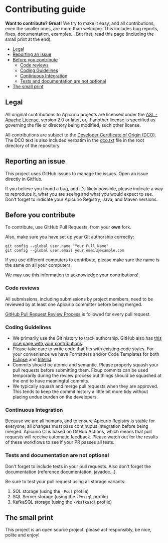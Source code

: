 # Contributing guide

**Want to contribute? Great!** 
We try to make it easy, and all contributions, even the smaller ones, are more than welcome.
This includes bug reports, fixes, documentation, examples... 
But first, read this page (including the small print at the end).

* [Legal](#legal)
* [Reporting an issue](#reporting-an-issue)
* [Before you contribute](#before-you-contribute)
  + [Code reviews](#code-reviews)
  + [Coding Guidelines](#coding-guidelines)
  + [Continuous Integration](#continuous-integration)
  + [Tests and documentation are not optional](#tests-and-documentation-are-not-optional)
* [The small print](#the-small-print)


## Legal

All original contributions to Apicurio projects are licensed under the
[ASL - Apache License](https://www.apache.org/licenses/LICENSE-2.0),
version 2.0 or later, or, if another license is specified as governing the file or directory being
modified, such other license.

All contributions are subject to the [Developer Certificate of Origin (DCO)](https://developercertificate.org/).
The DCO text is also included verbatim in the [dco.txt](dco.txt) file in the root directory of the repository.

## Reporting an issue

This project uses GitHub issues to manage the issues. Open an issue directly in GitHub.

If you believe you found a bug, and it's likely possible, please indicate a way to reproduce it, what you are seeing and what you would expect to see.
Don't forget to indicate your Apicurio Registry, Java, and Maven versions.

## Before you contribute

To contribute, use GitHub Pull Requests, from your **own** fork.

Also, make sure you have set up your Git authorship correctly:

```
git config --global user.name "Your Full Name"
git config --global user.email your.email@example.com
```

If you use different computers to contribute, please make sure the name is the same on all your computers.

We may use this information to acknowledge your contributions!

### Code reviews

All submissions, including submissions by project members, need to be reviewed by at least one Apicurio committer before being merged.

[GitHub Pull Request Review Process](https://docs.github.com/en/pull-requests/collaborating-with-pull-requests/reviewing-changes-in-pull-requests/about-pull-request-reviews) is followed for every pull request.

### Coding Guidelines

 * We primarily use the Git history to track authorship. GitHub also has [this nice page with your contributions](https://github.com/quarkusio/quarkus/graphs/contributors).
 * Please take care to write code that fits with existing code styles.  For your convenience we have Formatters and/or Code Templates for both [Eclipse](https://github.com/Apicurio/apicurio-configs/tree/main/eclipse) and [IntelliJ](https://github.com/Apicurio/apicurio-configs/tree/main/intellij).
 * Commits should be atomic and semantic. Please properly squash your pull requests before submitting them. Fixup commits can be used temporarily during the review process but things should be squashed at the end to have meaningful commits.
 * We typically squash and merge pull requests when they are approved.  This tends to keep the commit history a little bit more tidy without placing undue burden on the developers.

### Continuous Integration

Because we are all humans, and to ensure Apicurio Registry is stable for everyone, all changes must pass continuous integration before being merged. Apicurio CI is based on GitHub Actions, which means that pull requests will receive automatic feedback.  Please watch out for the results of these workflows to see if your PR passes all tests.

### Tests and documentation are not optional

Don't forget to include tests in your pull requests. 
Also don't forget the documentation (reference documentation, javadoc...).

Be sure to test your pull request using all storage variants:

1. SQL storage (using the `-Psql` profile)
2. SQL Server storage (using the `-Pmssql` profile)
3. KafkaSQL storage (using the `-Pkafkasql` profile)


## The small print

This project is an open source project, please act responsibly, be nice, polite and enjoy!

